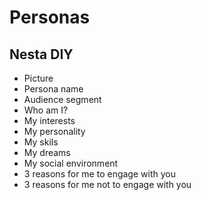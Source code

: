 # Personas

## Nesta DIY

* Picture
* Persona name
* Audience segment
* Who am I?
* My interests
* My personality
* My skils
* My dreams
* My social environment
* 3 reasons for me to engage with you
* 3 reasons for me not to engage with you

